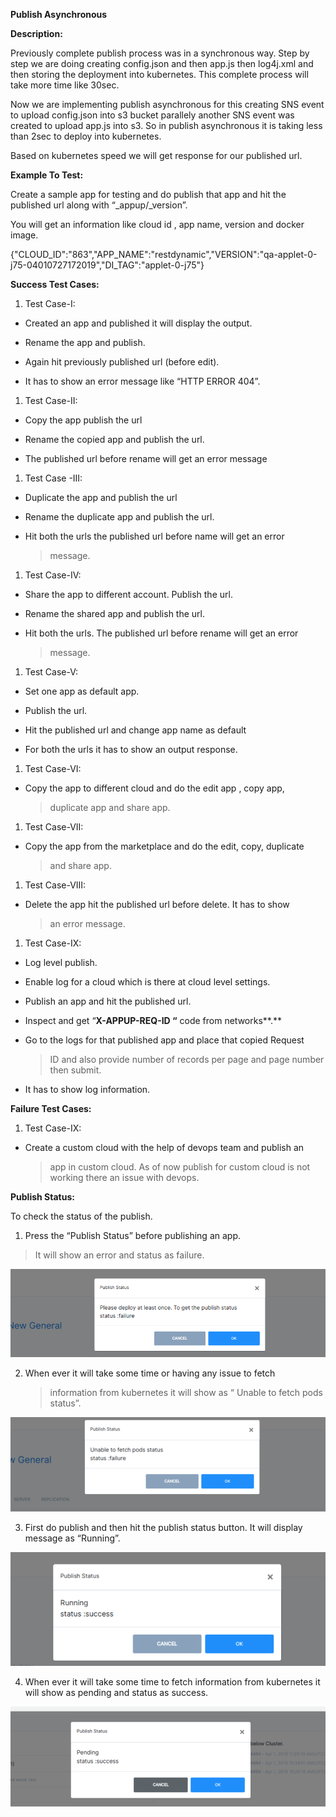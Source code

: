**Publish Asynchronous**

**Description:**

Previously complete publish process was in a synchronous way. Step by
step we are doing creating config.json and then app.js then log4j.xml
and then storing the deployment into kubernetes. This complete process
will take more time like 30sec.

Now we are implementing publish asynchronous for this creating SNS event
to upload config.json into s3 bucket parallely another SNS event was
created to upload app.js into s3. So in publish asynchronous it is
taking less than 2sec to deploy into kubernetes.

Based on kubernetes speed we will get response for our published url.

**Example To Test:**

Create a sample app for testing and do publish that app and hit the
published url along with “\_appup/\_version”.

You will get an information like cloud id , app name, version and docker
image.

{"CLOUD\_ID":"863","APP\_NAME":"restdynamic","VERSION":"qa-applet-0-j75-04010727172019","DI\_TAG":"applet-0-j75"}

**Success Test Cases:**

1.  Test Case-I:

-   Created an app and published it will display the output.

-   Rename the app and publish.

-   Again hit previously published url (before edit).

-   It has to show an error message like “HTTP ERROR 404”.

1.  Test Case-II:

-   Copy the app publish the url

-   Rename the copied app and publish the url.

-   The published url before rename will get an error message

1.  Test Case -III:

-   Duplicate the app and publish the url

-   Rename the duplicate app and publish the url.

-   Hit both the urls the published url before name will get an error
    > message.

1.  Test Case-IV:

-   Share the app to different account. Publish the url.

-   Rename the shared app and publish the url.

-   Hit both the urls. The published url before rename will get an error
    > message.

1.  Test Case-V:

-   Set one app as default app.

-   Publish the url.

-   Hit the published url and change app name as default

-   For both the urls it has to show an output response.

1.  Test Case-VI:

-   Copy the app to different cloud and do the edit app , copy app,
    > duplicate app and share app.

1.  Test Case-VII:

-   Copy the app from the marketplace and do the edit, copy, duplicate
    > and share app.

1.  Test Case-VIII:

-   Delete the app hit the published url before delete. It has to show
    > an error message.

1.  Test Case-IX:

-   Log level publish.

-   Enable log for a cloud which is there at cloud level settings.

-   Publish an app and hit the published url.

-   Inspect and get “**X-APPUP-REQ-ID “** code from networks**.**

-   Go to the logs for that published app and place that copied Request
    > ID and also provide number of records per page and page number
    > then submit.

-   It has to show log information.

**Failure Test Cases:**

1.  Test Case-IX:

-   Create a custom cloud with the help of devops team and publish an
    > app in custom cloud. As of now publish for custom cloud is not
    > working there an issue with devops.

**Publish Status:**

To check the status of the publish.

1.  Press the “Publish Status” before publishing an app.

> It will show an error and status as failure.


![Components1](../../assets/Features_images/Publish%20App/image4.png)


2.  When ever it will take some time or having any issue to fetch
    > information from kubernetes it will show as “ Unable to fetch pods
    > status”.


![Components2](../../assets/Features_images/Publish%20App/image2.png)


3. First do publish and then hit the publish status button. It will
display message as “Running”.

![Components3](../../assets/Features_images/Publish%20App/image3.png)

4. When ever it will take some time to fetch information from kubernetes
it will show as pending and status as success.

![Components4](../../assets/Features_images/Publish%20App/image1.png)
